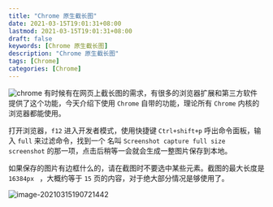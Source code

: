 ```yaml
---
title: "Chrome 原生截长图"
date: 2021-03-15T19:01:31+08:00
lastmod: 2021-03-15T19:01:31+08:00
draft: false
keywords: [Chrome 原生截长图]
description: "Chrome 原生截长图"
tags: [Chrome]
categories: [Chrome]
---
```


![chrome](https://images.pexels.com/photos/67112/pexels-photo-67112.jpeg?cs=srgb&dl=pexels-caio-67112.jpg&fm=jpg)
有时候有在网页上截长图的需求，有很多的浏览器扩展和第三方软件提供了这个功能，今天介绍下使用 `Chrome` 自带的功能，理论所有 `Chrome` 内核的浏览器都能使用。

打开浏览器，`f12` 进入开发者模式，使用快捷键 `Ctrl+shift+p` 呼出命令面板，输入 `full` 来过滤命令，找到一个 名叫 `Screenshot capture full size screenshot`  的那一项，点击后稍等一会就会生成一整图片保存到本地。

如果保存的图片有边框什么的，请在截图时不要选中某些元素。截图的最大长度是 `16384px ` ，大概约等于 `15` 页的内容，对于绝大部分情况是够使用了。

![image-20210315190721442](https://cdn.jsdelivr.net/gh/ayuayue/cdn/img/image-20210315190721442.png)